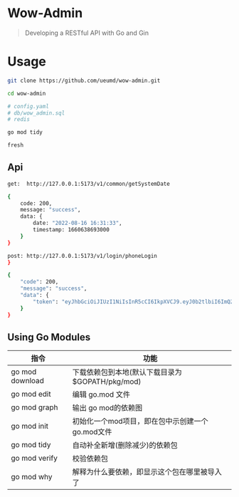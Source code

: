 # Wow-Admin
> Developing a RESTful API with Go and Gin

# Usage
```bash
git clone https://github.com/ueumd/wow-admin.git

cd wow-admin

# config.yaml
# db/wow_admin.sql
# redis

go mod tidy

fresh
```


## Api
```bash
get:  http://127.0.0.1:5173/v1/common/getSystemDate

{
    code: 200,
    message: "success",
    data: {
        date: "2022-08-16 16:31:33",
        timestamp: 1660638693000
    }
}

post: http://127.0.0.1:5173/v1/login/phoneLogin
}

{
    "code": 200,
    "message": "success",
    "data": {
        "token": "eyJhbGciOiJIUzI1NiIsInR5cCI6IkpXVCJ9.eyJ0b2tlbiI6ImQ2N2Y4MjI0NmJmZTRkN2JiNTFlMmRkYTViZDJkZGMxIiwidXNlcklkIjoxMDAxMiwidW5pb25pZCI6Im9JVGlhamhJZS1DNTJMRDBhVFYyWFBYaXlJVEEiLCJsb2dpblR5cGUiOiJ3ZWNoYXQiLCJwaG9uZSI6IiIsInRpbWVzdGFtcCI6MTY2MDY0MjcxMH0.qzrfcgC4t2a1XfmN_u0XsHUr4HBACafUEYD8DnGixU0"
    }
}
```


## Using Go Modules

| 指令           | 	功能                               | 
|--------------|-----------------------------------|
| go mod download | 下载依赖包到本地(默认下载目录为 $GOPATH/pkg/mod) |
| go mod edit	 | 编辑 go.mod 文件                      |
| go mod graph	 | 输出 go mod的依赖图                     |
| go mod init	 | 初始化一个mod项目，即在包中示创建一个go.mod文件      |
| go mod tidy	 | 自动补全新增(删除减少)的依赖包                  |
| go mod verify | 校验依赖包                             |
| go mod why	 | 解释为什么要依赖，即显示这个包在哪里被导入了            |
